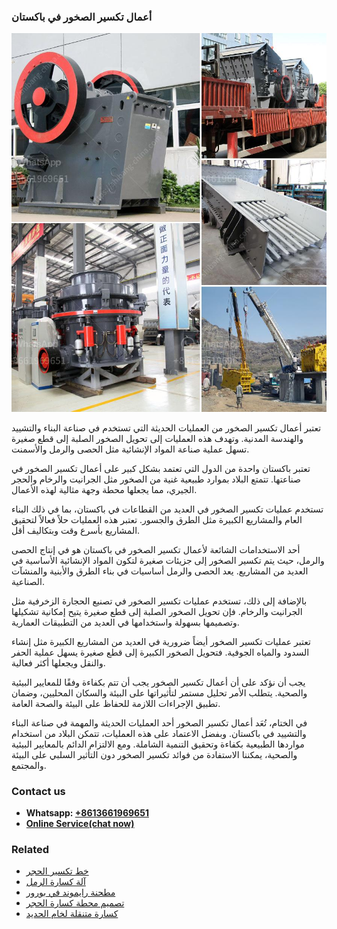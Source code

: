 <h3>أعمال تكسير الصخور في باكستان</h3><img src='1701746491.jpg' alt=''><p>تعتبر أعمال تكسير الصخور من العمليات الحديثة التي تستخدم في صناعة البناء والتشييد والهندسة المدنية. وتهدف هذه العمليات إلى تحويل الصخور الصلبة إلى قطع صغيرة تسهل عملية صناعة المواد الإنشائية مثل الحصى والرمل والأسمنت.</p><p>تعتبر باكستان واحدة من الدول التي تعتمد بشكل كبير على أعمال تكسير الصخور في صناعتها. تتمتع البلاد بموارد طبيعية غنية من الصخور مثل الجرانيت والرخام والحجر الجيري، مما يجعلها محطة وجهة مثالية لهذه الأعمال.</p><p>تستخدم عمليات تكسير الصخور في العديد من القطاعات في باكستان، بما في ذلك البناء العام والمشاريع الكبيرة مثل الطرق والجسور. تعتبر هذه العمليات حلاً فعالاً لتحقيق المشاريع بأسرع وقت وبتكاليف أقل.</p><p>أحد الاستخدامات الشائعة لأعمال تكسير الصخور في باكستان هو في إنتاج الحصى والرمل، حيث يتم تكسير الصخور إلى جزيئات صغيرة لتكون المواد الإنشائية الأساسية في العديد من المشاريع. يعد الحصى والرمل أساسيات في بناء الطرق والأبنية والمنشآت الصناعية.</p><p>بالإضافة إلى ذلك، تستخدم عمليات تكسير الصخور في تصنيع الحجارة الزخرفية مثل الجرانيت والرخام. فإن تحويل الصخور الصلبة إلى قطع صغيرة يتيح إمكانية تشكيلها وتصميمها بسهولة واستخدامها في العديد من التطبيقات العمارية.</p><p>تعتبر عمليات تكسير الصخور أيضاً ضرورية في العديد من المشاريع الكبيرة مثل إنشاء السدود والمياه الجوفية. فتحويل الصخور الكبيرة إلى قطع صغيرة يسهل عملية الحفر والنقل ويجعلها أكثر فعالية.</p><p>يجب أن نؤكد على أن أعمال تكسير الصخور يجب أن تتم بكفاءة وفقًا للمعايير البيئية والصحية. يتطلب الأمر تحليل مستمر لتأثيراتها على البيئة والسكان المحليين، وضمان تطبيق الإجراءات اللازمة للحفاظ على البيئة والصحة العامة.</p><p>في الختام، تُعَد أعمال تكسير الصخور أحد العمليات الحديثة والمهمة في صناعة البناء والتشييد في باكستان. وبفضل الاعتماد على هذه العمليات، تتمكن البلاد من استخدام مواردها الطبيعية بكفاءة وتحقيق التنمية الشاملة. ومع الالتزام الدائم بالمعايير البيئية والصحية، يمكننا الاستفادة من فوائد تكسير الصخور دون التأثير السلبي على البيئة والمجتمع.</p><h3>Contact us</h3><ul><li><strong>Whatsapp:&nbsp;<a href="https://wa.me/8613661969651">+8613661969651</a></strong></li><li><a href="https://swt.shibang-china.com/?git&amp;zhl&amp;أعمال تكسير الصخور في باكستان"><strong>Online Service(chat now)</strong></a></li></ul><h3>Related</h3><ul><li><a href='خط تكسير الحجر.md'>خط تكسير الحجر</a></li><li><a href='آلة كسارة الرمل.md'>آلة كسارة الرمل</a></li><li><a href='مطحنة رايموند في بورور.md'>مطحنة رايموند في بورور</a></li><li><a href='تصميم محطة كسارة الحجر.md'>تصميم محطة كسارة الحجر</a></li><li><a href='كسارة متنقلة لخام الحديد.md'>كسارة متنقلة لخام الحديد</a></li></ul>